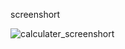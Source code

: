 screenshort

![calculater_screenshort](https://github.com/Tusharkumar200/calculator/assets/129574053/c75f1e7b-b14b-4074-b886-d14cfcd2a45a)
